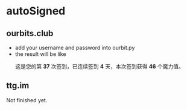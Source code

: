 # autoSigned
## ourbits.club
+ add your username and password into ourbit.py
+ the result will be like 
    <p>这是您的第 <b>37</b> 次签到，已连续签到 <b>4</b> 天，本次签到获得
    <b>46</b> 个魔力值。</p></td></tr></table>

## ttg.im
Not finished yet.

